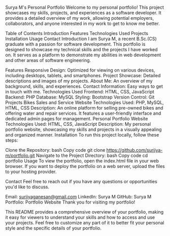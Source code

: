 Surya M's Personal Portfolio
Welcome to my personal portfolio! This project showcases my skills, projects, and experiences as a software developer. It provides a detailed overview of my work, allowing potential employers, collaborators, and anyone interested in my work to get to know me better.

Table of Contents
Introduction
Features
Technologies Used
Projects
Installation
Usage
Contact
Introduction
I am Surya M, a recent B.Sc.(CS) graduate with a passion for software development. This portfolio is designed to showcase my technical skills and the projects I have worked on. It serves as a platform to demonstrate my abilities in web development and other areas of software engineering.

Features
Responsive Design: Optimized for viewing on various devices, including desktops, tablets, and smartphones.
Project Showcase: Detailed descriptions and images of my projects.
About Me: An overview of my background, skills, and experiences.
Contact Information: Easy ways to get in touch with me.
Technologies Used
Frontend: HTML, CSS, JavaScript
Backend: PHP
Database: MySQL
Styling: Bootstrap
Version Control: Git
Projects
Bikes Sales and Service Website
Technologies Used: PHP, MySQL, HTML, CSS
Description: An online platform for selling pre-owned bikes and offering water and repair services. It features a user-friendly interface and dedicated admin pages for management.
Personal Portfolio Website
Technologies Used: HTML, CSS, JavaScript
Description: My personal portfolio website, showcasing my skills and projects in a visually appealing and organized manner.
Installation
To run this project locally, follow these steps:

Clone the Repository:
bash
Copy code
git clone https://github.com/suriiya-m/portfolio.git
Navigate to the Project Directory:
bash
Copy code
cd portfolio
Usage
To view the portfolio, open the index.html file in your web browser. If you want to deploy the portfolio on a web server, upload the files to your hosting provider.

Contact
Feel free to reach out if you have any questions or opportunities you'd like to discuss.

Email: suriiyaganesan@gmail.com
LinkedIn: Surya M
GitHub: Surya M
Portfolio: Portfolio Website
Thank you for visiting my portfolio!

This README provides a comprehensive overview of your portfolio, making it easy for viewers to understand your skills and how to access and use your projects. Feel free to customize any part of it to better fit your personal style and the specific details of your portfolio.
